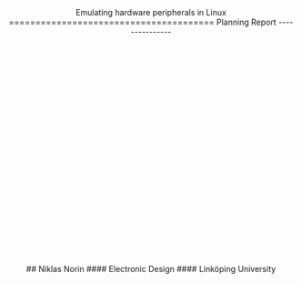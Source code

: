 <div style="height:25vh;"></div>
<center>
Emulating hardware peripherals in Linux
=======================================
Planning Report
---------------
<div style="height:10vh;"></div>
## Niklas Norin
#### Electronic Design
#### Linköping University
</center>
<div style="height:25vh;"></div>
